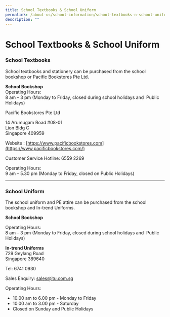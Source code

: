 ```yaml
---
title: School Textbooks & School Uniform
permalink: /about-us/school-information/school-textbooks-n-school-uniform/
description: ""
---
```


# **School Textbooks & School Uniform**

### School Textbooks

School textbooks and stationery can be purchased from the school bookshop or Pacific Bookstores Pte Ltd.

**School Bookshop**    
Operating Hours:   
8 am – 3 pm (Monday to Friday, closed during school holidays and  Public Holidays)

  

Pacific Bookstores Pte Ltd

14 Arumugam Road #08-01   
Lion Bldg C   
Singapore 409959

Website : [https://www.pacificbookstores.com](https://www.pacificbookstores.com/)

  
Customer Service Hotline: 6559 2269 

Operating Hours:    
9 am – 5.30 pm (Monday to Friday, closed on Public Holidays)

------------------------------------------------------------------------

### School Uniform

  

The school uniform and PE attire can be purchased from the school bookshop and In-trend Uniforms.

**School Bookshop**

Operating Hours:     
8 am – 3 pm (Monday to Friday, closed during school holidays and  Public Holidays)

  

**In-trend Uniforms**    
729 Geylang Road    
Singapore 389640

  

Tel: 6741 0930

Sales Enquiry: [sales@itu.com.sg](mailto:sales@itu.com.sg)  

Operating Hours:

*   10.00 am to 6.00 pm - Monday to Friday
*   10.00 am to 3.00 pm - Saturday
*   Closed on Sunday and Public Holidays